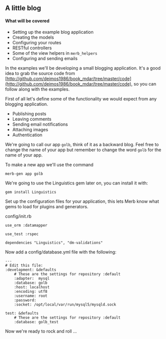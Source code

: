 ## A little blog

#### What will be covered

 * Setting up the example blog application
 * Creating the models
 * Configuring your routes
 * RESTful controllers
 * Some of the view helpers in `merb_helpers`
 * Configuring and sending emails

In the examples we'll be developing a small blogging application. It's a good idea to grab the source code from [http://github.com/deimos1986/book_mdar/tree/master/code](http://github.com/deimos1986/book_mdar/tree/master/code), so you can follow along with the examples.

First of all let's define some of the functionality we would expect from any blogging application. 

* Publishing posts
* Leaving comments
* Sending email notifications
* Attaching images
* Authentication

We're going to call our app `golb`, think of it as a backward blog. Feel free to change the name of your app but remember to change the word `golb` for the name of your app.

To make a new app we'll use the command

    merb-gen app golb

We're going to use the Linguistics gem later on, you can install it with:
    
    gem install Linguistics


Set up the configuration files for your application, this lets Merb know what gems to load for plugins and generators.

config/init.rb

    use_orm :datamapper

    use_test :rspec

	dependencies "Linguistics", "dm-validations"


Now add a config/database.yml file with the following:
    
	---
	# Edit this file:
	:development: &defaults
	    # These are the settings for repository :default
	    :adapter:  mysql
	    :database: golb
	    :host: localhost
	    :encoding: utf8
	    :username: root
	    :password:
	    :socket: /opt/local/var/run/mysql5/mysqld.sock

	test: &defaults
	    # These are the settings for repository :default
	    :database: golb_test
      
Now we're ready to rock and roll ...